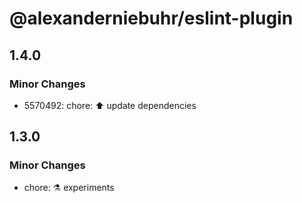 # @alexanderniebuhr/eslint-plugin

## 1.4.0

### Minor Changes

- 5570492: chore: ⬆️ update dependencies

## 1.3.0

### Minor Changes

- chore: ⚗️ experiments
